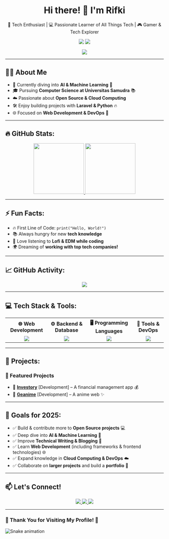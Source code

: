 <h1 align="center">Hi there! 👋 I'm Rifki</h1>
<p align="center">
  🚀 Tech Enthusiast | 💻 Passionate Learner of All Things Tech | 🎮 Gamer & Tech Explorer  
</p>
<p align="center">
  <img src="https://img.shields.io/github/followers/GenProject05?style=social" />
  <img src="https://img.shields.io/github/stars/GenProject05?style=social" />
</p>

<p align="center">
  <img src="https://readme-typing-svg.herokuapp.com?font=Fira+Code&size=22&pause=1000&color=38C6F7&center=true&width=600&lines=Hi+There!+I'm+Rifki;I'm+a+Tech+Enthusiast;I+Love+Building+Projects;Currently+Exploring+AI+and+Machine+Learning;Passionate+about+Open+Source;Always+Excited+to+Learn+New+Tech!;Let's+Build+Something+Great+Together!" />
</p>

---

## 🧑‍💻 About Me  
- 🌱 Currently diving into **AI & Machine Learning** 🤖  
- 🎓 Pursuing **Computer Science at Universitas Samudra** 📚  
- ☁️ Passionate about **Open Source & Cloud Computing**  
- 🛠️ Enjoy building projects with **Laravel & Python** 🔥  
- 🌐 Focused on **Web Development & DevOps** 🚀  

---

## 🔥 GitHub Stats:
<p align="center">
  <a href="https://github.com/Mrifkiauliap">
    <img height="160" src="https://github-readme-stats.vercel.app/api?username=Mrifkiauliap&show_icons=true&theme=tokyonight" />
  </a>
  <a href="https://github.com/Mrifkiauliap">
    <img height="160" src="https://github-readme-stats.vercel.app/api/top-langs?username=Mrifkiauliap&layout=compact&langs_count=8&theme=tokyonight&card_width=320" />
  </a>
</p>

---

## ⚡ Fun Facts:
- 🔥 First Line of Code: `print("Hello, World!")`
- 📚 Always hungry for new **tech knowledge**
- 🎵 Love listening to **Lofi & EDM while coding**
- 🌍 Dreaming of **working with top tech companies!**

---

## 📈 GitHub Activity:
<p align="center">
  <img src="https://github-readme-activity-graph.vercel.app/graph?username=GenProject05&theme=github-dark" />
</p>

---

## 💻 Tech Stack & Tools:
<p align="center">
  <table>
    <tr>
      <th>🌐 Web Development</th>
      <th>⚙️ Backend & Database</th>
      <th>🖥️ Programming Languages</th>
      <th>🔧 Tools & DevOps</th>
    </tr>
    <tr>
      <td align="center">
        <img src="https://skillicons.dev/icons?i=html,css,js,vue" />
      </td>
      <td align="center">
        <img src="https://skillicons.dev/icons?i=php,laravel,mysql" />
      </td>
      <td align="center">
        <img src="https://skillicons.dev/icons?i=python,cpp,js" />
      </td>
      <td align="center">
        <img src="https://skillicons.dev/icons?i=npm,git,github,vscode,linux" />
      </td>
    </tr>
  </table>
</p>

---

## 🚀 Projects:
### 🌟 Featured Projects
- 🔹 [**Investory**](https://github.com/Mrifkiauliap/Investory) [Development] – A financial management app 💰
- 🔹 [**Geanime**](https://github.com/Mrifkiauliap/Geanime) [Development] – A anime web ✨

---

## 🎯 Goals for 2025:
- ✅ Build & contribute more to **Open Source projects** 💻  
- ✅ Deep dive into **AI & Machine Learning** 🤖  
- ✅ Improve **Technical Writing & Blogging** 📝  
- ✅ Learn **Web Development** (including frameworks & frontend technologies) 🌐  
- ✅ Expand knowledge in **Cloud Computing & DevOps** ☁️  
- ✅ Collaborate on **larger projects** and build a **portfolio** 📁  

---

## 📫 Let's Connect!
<p align="center">
  <a href="https://www.linkedin.com/in/muhammad-rifki-aulia-pratama-813b64236">
    <img src="https://img.shields.io/badge/LinkedIn-Connect-blue?style=for-the-badge&logo=linkedin" />
  </a>
  <a href="https://twitter.com/mrifkiauliap05">
    <img src="https://img.shields.io/badge/Twitter-Follow-blue?style=for-the-badge&logo=twitter" />
  </a>
  <a href="https://www.instagram.com/mrifkiauliap05/">
    <img src="https://img.shields.io/badge/Instagram-Follow-E4405F?style=for-the-badge&logo=instagram&logoColor=white" />
  </a>
</p>

---

### 🎉 Thank You for Visiting My Profile! 🎉  

<img src="https://raw.githubusercontent.com/Mrifkiauliap/GenProject05/main/assets/snake.svg" alt="Snake animation"/>


